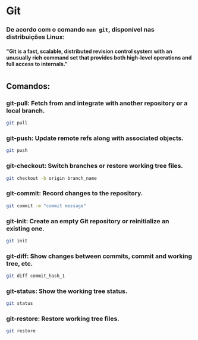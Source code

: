 # Git

### De acordo com o comando `man git`, disponível nas distribuições Linux:

#### "Git is a fast, scalable, distributed revision control system with an unusually rich command set that provides both high-level operations and full access to internals."

#

## Comandos:

### git-pull: Fetch from and integrate with another repository or a local branch.
```sh
git pull
```

### git-push: Update remote refs along with associated objects.
```sh
git push
```

### git-checkout: Switch branches or restore working tree files.
```sh
git checkout -b origin branch_name 
```

### git-commit:	Record changes to the repository.
```sh
git commit -m "commit message"
```

### git-init: Create an empty Git repository or reinitialize an existing one.
```sh
git init
```

###	git-diff: Show changes between commits, commit and working tree, etc.
```sh
git diff commit_hash_1
```

### git-status: Show the working tree status.
```sh
git status
```

### git-restore: Restore working tree files.
```sh
git restore
```